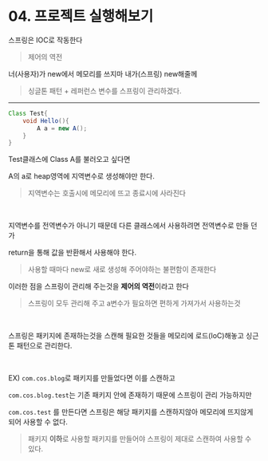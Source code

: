 # 04. 프로젝트 실행해보기

스프링은 IOC로 작동한다

> 제어의 역전

너(사용자)가 new에서 메모리를 쓰지마 내가(스프링) new해줄께

> 싱글톤 패턴 + 레퍼런스 변수를 스프링이 관리하겠다.

---

```java
Class Test{
    void Hello(){
        A a = new A();
    }
}
```

Test클래스에 Class A를 불러오고 싶다면

A의 a로 heap영역에 지역변수로 생성해야만 한다.

> 지역변수는 호출시에 메모리에 뜨고 종료시에 사라진다

<br/>

지역변수를 전역변수가 아니기 때문데 다른 클래스에서 사용하려면 전역변수로 만들 던가

return을 통해 값을 반환해서 사용해야 한다.

> 사용할 때마다 new로 새로 생성해 주어야하는 불편함이 존재한다

이러한 점을 스프링이 관리해 주는것을 **제어의 역전**이라고 한다

> 스프링이 모두 관리해 주고 a변수가 필요하면 편하게 가져가서 사용하는것

<br/>

스프링은 패키지에 존재하는것을 스캔해 필요한 것들을 메모리에 로드(IoC)해놓고 싱근톤 패턴으로 관리한다.

<br/>

EX) `com.cos.blog`로 패키지를 만들었다면 이를 스캔하고

`com.cos.blog.test`는 기존 패키지 안에 존재하기 때문에 스프링이 관리 가능하지만

`com.cos.test` 를 만든다면 스프링은 해당 패키지를 스캔하지않아 메모리에 뜨지않게 되어 사용할 수 없다.

> 패키지 **이하**로 사용할 패키지를 만들어야 스프링이  제대로 스캔하여 사용할 수 있다.

